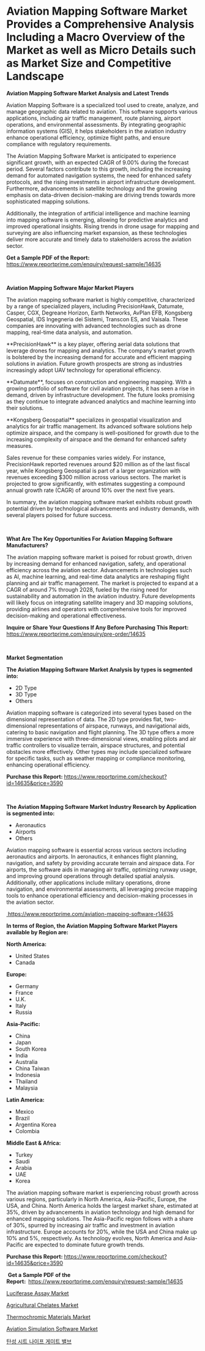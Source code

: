 <p><h1>Aviation Mapping Software Market Provides a Comprehensive Analysis Including a Macro Overview of the Market as well as Micro Details such as Market Size and Competitive Landscape</h1></p><p><strong>Aviation Mapping Software Market Analysis and Latest Trends</strong></p>
<p><p>Aviation Mapping Software is a specialized tool used to create, analyze, and manage geographic data related to aviation. This software supports various applications, including air traffic management, route planning, airport operations, and environmental assessments. By integrating geographic information systems (GIS), it helps stakeholders in the aviation industry enhance operational efficiency, optimize flight paths, and ensure compliance with regulatory requirements.</p><p>The Aviation Mapping Software Market is anticipated to experience significant growth, with an expected CAGR of 9.00% during the forecast period. Several factors contribute to this growth, including the increasing demand for automated navigation systems, the need for enhanced safety protocols, and the rising investments in airport infrastructure development. Furthermore, advancements in satellite technology and the growing emphasis on data-driven decision-making are driving trends towards more sophisticated mapping solutions.</p><p>Additionally, the integration of artificial intelligence and machine learning into mapping software is emerging, allowing for predictive analytics and improved operational insights. Rising trends in drone usage for mapping and surveying are also influencing market expansion, as these technologies deliver more accurate and timely data to stakeholders across the aviation sector.</p></p>
<p><strong>Get a Sample PDF of the Report:&nbsp;</strong> <a href="https://www.reportprime.com/enquiry/request-sample/14635">https://www.reportprime.com/enquiry/request-sample/14635</a></p>
<p>&nbsp;</p>
<p><strong>Aviation Mapping Software Major Market Players</strong></p>
<p><p>The aviation mapping software market is highly competitive, characterized by a range of specialized players, including PrecisionHawk, Datumate, Casper, CGX, Degreane Horizon, Earth Networks, AvPlan EFB, Kongsberg Geospatial, IDS Ingegneria dei Sistemi, Transcon ES, and Vaisala. These companies are innovating with advanced technologies such as drone mapping, real-time data analysis, and automation.</p><p>**PrecisionHawk** is a key player, offering aerial data solutions that leverage drones for mapping and analytics. The company's market growth is bolstered by the increasing demand for accurate and efficient mapping solutions in aviation. Future growth prospects are strong as industries increasingly adopt UAV technology for operational efficiency.</p><p>**Datumate**, focuses on construction and engineering mapping. With a growing portfolio of software for civil aviation projects, it has seen a rise in demand, driven by infrastructure development. The future looks promising as they continue to integrate advanced analytics and machine learning into their solutions.</p><p>**Kongsberg Geospatial** specializes in geospatial visualization and analytics for air traffic management. Its advanced software solutions help optimize airspace, and the company is well-positioned for growth due to the increasing complexity of airspace and the demand for enhanced safety measures.</p><p>Sales revenue for these companies varies widely. For instance, PrecisionHawk reported revenues around $20 million as of the last fiscal year, while Kongsberg Geospatial is part of a larger organization with revenues exceeding $300 million across various sectors. The market is projected to grow significantly, with estimates suggesting a compound annual growth rate (CAGR) of around 10% over the next five years.</p><p>In summary, the aviation mapping software market exhibits robust growth potential driven by technological advancements and industry demands, with several players poised for future success.</p></p>
<p>&nbsp;</p>
<p><strong>What Are The Key Opportunities For Aviation Mapping Software Manufacturers?</strong></p>
<p><p>The aviation mapping software market is poised for robust growth, driven by increasing demand for enhanced navigation, safety, and operational efficiency across the aviation sector. Advancements in technologies such as AI, machine learning, and real-time data analytics are reshaping flight planning and air traffic management. The market is projected to expand at a CAGR of around 7% through 2028, fueled by the rising need for sustainability and automation in the aviation industry. Future developments will likely focus on integrating satellite imagery and 3D mapping solutions, providing airlines and operators with comprehensive tools for improved decision-making and operational effectiveness.</p></p>
<p><strong>Inquire or Share Your Questions If Any Before Purchasing This Report:</strong> <a href="https://www.reportprime.com/enquiry/pre-order/14635">https://www.reportprime.com/enquiry/pre-order/14635</a></p>
<p>&nbsp;</p>
<p><strong>Market Segmentation</strong></p>
<p><strong>The Aviation Mapping Software Market Analysis by types is segmented into:</strong></p>
<p><ul><li>2D Type</li><li>3D Type</li><li>Others</li></ul></p>
<p><p>Aviation mapping software is categorized into several types based on the dimensional representation of data. The 2D type provides flat, two-dimensional representations of airspace, runways, and navigational aids, catering to basic navigation and flight planning. The 3D type offers a more immersive experience with three-dimensional views, enabling pilots and air traffic controllers to visualize terrain, airspace structures, and potential obstacles more effectively. Other types may include specialized software for specific tasks, such as weather mapping or compliance monitoring, enhancing operational efficiency.</p></p>
<p><strong>Purchase this Report:&nbsp;</strong><a href="https://www.reportprime.com/checkout?id=14635&price=3590">https://www.reportprime.com/checkout?id=14635&price=3590</a></p>
<p>&nbsp;</p>
<p><strong>The Aviation Mapping Software Market Industry Research by Application is segmented into:</strong></p>
<p><ul><li>Aeronautics</li><li>Airports</li><li>Others</li></ul></p>
<p><p>Aviation mapping software is essential across various sectors including aeronautics and airports. In aeronautics, it enhances flight planning, navigation, and safety by providing accurate terrain and airspace data. For airports, the software aids in managing air traffic, optimizing runway usage, and improving ground operations through detailed spatial analysis. Additionally, other applications include military operations, drone navigation, and environmental assessments, all leveraging precise mapping tools to enhance operational efficiency and decision-making processes in the aviation sector.</p></p>
<p><a href="https://www.reportprime.com/aviation-mapping-software-r14635">&nbsp;https://www.reportprime.com/aviation-mapping-software-r14635</a></p>
<p><strong>In terms of Region, the Aviation Mapping Software Market Players available by Region are:</strong></p>
<p>
    <p> <strong> North America: </strong>
        <ul>
            <li>United States</li>
            <li>Canada</li>
        </ul>
        </p> 
    <p> <strong> Europe: </strong>
        <ul>
            <li>Germany</li>
            <li>France</li>
            <li>U.K.</li>
            <li>Italy</li>
            <li>Russia</li>
        </ul>
        </p> 
    <p> <strong> Asia-Pacific: </strong>
        <ul>
            <li>China</li>
            <li>Japan</li>
            <li>South Korea</li>
            <li>India</li>
            <li>Australia</li>
            <li>China Taiwan</li>
            <li>Indonesia</li>
            <li>Thailand</li>
            <li>Malaysia</li>
        </ul>
        </p> 
    <p> <strong> Latin America: </strong>
        <ul>
            <li>Mexico</li>
            <li>Brazil</li>
            <li>Argentina Korea</li>
            <li>Colombia</li>
        </ul>
        </p> 
    <p> <strong> Middle East & Africa: </strong>
        <ul>
            <li>Turkey</li>
            <li>Saudi</li>
            <li>Arabia</li>
            <li>UAE</li>
            <li>Korea</li>
        </ul>
    </p>
    </p>
<p><p>The aviation mapping software market is experiencing robust growth across various regions, particularly in North America, Asia-Pacific, Europe, the USA, and China. North America holds the largest market share, estimated at 35%, driven by advancements in aviation technology and high demand for enhanced mapping solutions. The Asia-Pacific region follows with a share of 30%, spurred by increasing air traffic and investment in aviation infrastructure. Europe accounts for 20%, while the USA and China make up 10% and 5%, respectively. As technology evolves, North America and Asia-Pacific are expected to dominate future growth trends.</p></p>
<p><strong>Purchase this Report: </strong><a href="https://www.reportprime.com/checkout?id=14635&price=3590">https://www.reportprime.com/checkout?id=14635&price=3590</a></p>
<p>&nbsp;<strong>Get a Sample PDF of the Report:&nbsp;&nbsp;</strong><a href="https://www.reportprime.com/enquiry/request-sample/14635">https://www.reportprime.com/enquiry/request-sample/14635</a></p>
<p><strong></strong></p>
<p><p><a href="https://www.linkedin.com/pulse/global-luciferase-assay-market-trends-innovations-forward-looking-pkbjf?trackingId=v1ydlch9TuW3mOFjagC2Bw%3D%3D">Luciferase Assay Market</a></p><p><a href="https://issuu.com/reportprime-2/docs/agricultural-chelates-market-size-2_539f39aa1145f9">Agricultural Chelates Market</a></p><p><a href="https://medium.com/@eliasman59/strategic-market-insights-navigating-the-global-thermochromic-materials-market-landscape-a39b953dd44e">Thermochromic Materials Market</a></p><p><a href="https://github.com/FahadAhmed712/Market-Research-Report-List-1/blob/main/aviation-simulation-software-market.md">Aviation Simulation Software Market</a></p><p><a href="https://medium.com/@percyhagernes9778/resilient-seated-knife-gate-valves-market-%EC%9D%98-%EA%B8%80%EB%A1%9C%EB%B2%8C-%EC%8B%9C%EC%9E%A5-%EA%B0%9C%EC%9A%94%EB%8A%94-%EC%A0%84-%EC%84%B8%EA%B3%84-%EB%B0%8F-%EC%A3%BC%EC%9A%94-%EC%8B%9C%EC%9E%A5%EC%9D%98-%EC%82%B0%EC%97%85%EC%97%90-%EC%98%81%ED%96%A5%EC%9D%84-%EB%AF%B8%EC%B9%98%EB%8A%94-%EC%A3%BC%EC%9A%94-%ED%8A%B8%EB%A0%8C%EB%93%9C%EC%97%90-%EB%8C%80%ED%95%9C-%EB%8F%85%ED%8A%B9%ED%95%9C-538614bde519">탄성 시트 나이프 게이트 밸브</a></p></p>
